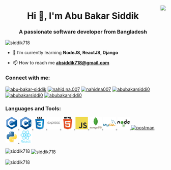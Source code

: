 ###

<img align="right" height="150" src="https://gifdb.com/images/high/zenitsu-that-crow-is-talking-m016ag8i7wp6ieq8.gif"  />

###

<h1 align="center">Hi 👋, I'm Abu Bakar Siddik</h1>
<h3 align="center">A passionate software developer from Bangladesh</h3>

<p align="left"> <img src="https://komarev.com/ghpvc/?username=siddik718&label=Profile%20views&color=0e75b6&style=flat" alt="siddik718" /> </p>

- 🌱 I’m currently learning **NodeJS, ReactJS, Django**

- 📫 How to reach me **absiddik718@gmail.com**

<h3 align="left">Connect with me:</h3>
<p align="left">
<a href="https://linkedin.com/in/abu-bakar-siddik" target="blank"><img align="center" src="https://raw.githubusercontent.com/rahuldkjain/github-profile-readme-generator/master/src/images/icons/Social/linked-in-alt.svg" alt="abu-bakar-siddik" height="30" width="40" /></a>
<a href="https://fb.com/nahid.na.007" target="blank"><img align="center" src="https://raw.githubusercontent.com/rahuldkjain/github-profile-readme-generator/master/src/images/icons/Social/facebook.svg" alt="nahid.na.007" height="30" width="40" /></a>
<a href="https://instagram.com/nahidna007" target="blank"><img align="center" src="https://raw.githubusercontent.com/rahuldkjain/github-profile-readme-generator/master/src/images/icons/Social/instagram.svg" alt="nahidna007" height="30" width="40" /></a>
<a href="https://www.codechef.com/users/abubakarsiddi0" target="blank"><img align="center" src="https://cdn.jsdelivr.net/npm/simple-icons@3.1.0/icons/codechef.svg" alt="abubakarsiddi0" height="30" width="40" /></a>
<a href="https://codeforces.com/profile/abubakarsiddi0" target="blank"><img align="center" src="https://raw.githubusercontent.com/rahuldkjain/github-profile-readme-generator/master/src/images/icons/Social/codeforces.svg" alt="abubakarsiddi0" height="30" width="40" /></a>
<a href="https://www.leetcode.com/abubakarsiddi0" target="blank"><img align="center" src="https://raw.githubusercontent.com/rahuldkjain/github-profile-readme-generator/master/src/images/icons/Social/leet-code.svg" alt="abubakarsiddi0" height="30" width="40" /></a>
</p>

<h3 align="left">Languages and Tools:</h3>
<p align="left"> <a href="https://www.cprogramming.com/" target="_blank" rel="noreferrer"> <img src="https://raw.githubusercontent.com/devicons/devicon/master/icons/c/c-original.svg" alt="c" width="40" height="40"/> </a> <a href="https://www.w3schools.com/cpp/" target="_blank" rel="noreferrer"> <img src="https://raw.githubusercontent.com/devicons/devicon/master/icons/cplusplus/cplusplus-original.svg" alt="cplusplus" width="40" height="40"/> </a> <a href="https://www.w3schools.com/css/" target="_blank" rel="noreferrer"> <img src="https://raw.githubusercontent.com/devicons/devicon/master/icons/css3/css3-original-wordmark.svg" alt="css3" width="40" height="40"/> </a> <a href="https://expressjs.com" target="_blank" rel="noreferrer"> <img src="https://raw.githubusercontent.com/devicons/devicon/master/icons/express/express-original-wordmark.svg" alt="express" width="40" height="40"/> </a> <a href="https://www.w3.org/html/" target="_blank" rel="noreferrer"> <img src="https://raw.githubusercontent.com/devicons/devicon/master/icons/html5/html5-original-wordmark.svg" alt="html5" width="40" height="40"/> </a> <a href="https://developer.mozilla.org/en-US/docs/Web/JavaScript" target="_blank" rel="noreferrer"> <img src="https://raw.githubusercontent.com/devicons/devicon/master/icons/javascript/javascript-original.svg" alt="javascript" width="40" height="40"/> </a> <a href="https://www.mongodb.com/" target="_blank" rel="noreferrer"> <img src="https://raw.githubusercontent.com/devicons/devicon/master/icons/mongodb/mongodb-original-wordmark.svg" alt="mongodb" width="40" height="40"/> </a> <a href="https://www.mysql.com/" target="_blank" rel="noreferrer"> <img src="https://raw.githubusercontent.com/devicons/devicon/master/icons/mysql/mysql-original-wordmark.svg" alt="mysql" width="40" height="40"/> </a> <a href="https://nodejs.org" target="_blank" rel="noreferrer"> <img src="https://raw.githubusercontent.com/devicons/devicon/master/icons/nodejs/nodejs-original-wordmark.svg" alt="nodejs" width="40" height="40"/> </a> <a href="https://postman.com" target="_blank" rel="noreferrer"> <img src="https://www.vectorlogo.zone/logos/getpostman/getpostman-icon.svg" alt="postman" width="40" height="40"/> </a> <a href="https://www.python.org" target="_blank" rel="noreferrer"> <img src="https://raw.githubusercontent.com/devicons/devicon/master/icons/python/python-original.svg" alt="python" width="40" height="40"/> </a> <a href="https://reactjs.org/" target="_blank" rel="noreferrer"> <img src="https://raw.githubusercontent.com/devicons/devicon/master/icons/react/react-original-wordmark.svg" alt="react" width="40" height="40"/> </a> </p>

<p><img align="left" src="https://github-readme-stats.vercel.app/api/top-langs?username=siddik718&show_icons=true&locale=en&layout=compact" alt="siddik718" /></p>

<p>&nbsp;<img align="center" src="https://github-readme-stats.vercel.app/api?username=siddik718&show_icons=true&locale=en" alt="siddik718" /></p>

<p><img align="center" src="https://github-readme-streak-stats.herokuapp.com/?user=siddik718&" alt="siddik718" /></p>

